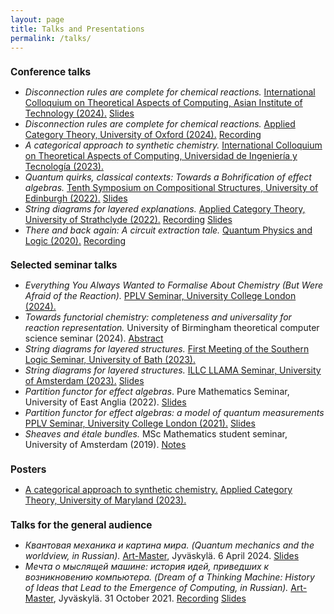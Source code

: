 ```yaml
---
layout: page
title: Talks and Presentations
permalink: /talks/
---
```


<h1 style="text-align:left; font-size:110%;">
<b>Conference talks</b>
</h1>
<ul>
<li><i>Disconnection rules are complete for chemical reactions.</i> <a href="https://ictac2024.cs.ait.ac.th/">International Colloquium on Theoretical Aspects of Computing, Asian Institute of Technology (2024).</a> <a href="/files/ictac24-pres.pdf">Slides</a></li>
<li><i>Disconnection rules are complete for chemical reactions.</i> <a href="https://oxford24.github.io/">Applied Category Theory, University of Oxford (2024).</a> <a href="https://youtu.be/JdeDkUE92Uo?">Recording</a></li>
<li><i>A categorical approach to synthetic chemistry.</i> <a href="https://ictac2023.compsust.utec.edu.pe/">International Colloquium on Theoretical Aspects of Computing, Universidad de Ingeniería y Tecnología (2023).</a></li>
<li><i>Quantum quirks, classical contexts: Towards a Bohrification of effect algebras.</i> <a href="https://www.cl.cam.ac.uk/events/syco/10/">Tenth Symposium on Compositional Structures, University of Edinburgh (2022).</a> <a href="https://www.cl.cam.ac.uk/events/syco/10/slides/lobski.pdf">Slides</a></li>
<li><i>String diagrams for layered explanations.</i> <a href="https://msp.cis.strath.ac.uk/act2022/">Applied Category Theory, University of Strathclyde (2022).</a> <a href="https://youtu.be/iNdH_U-C1Nc?t=22803">Recording</a> <a href="/files/ACT22-pres.pdf">Slides</a></li>
<li><i>There and back again: A circuit extraction tale.</i> <a href="https://www.monoidal.net/paris2020/qpl/index.html">Quantum Physics and Logic (2020).</a> <a href="https://youtu.be/Orilw6ujWag">Recording</a></li>
</ul>


<h1 style="text-align:left; font-size:110%;">
<b>Selected seminar talks</b>
</h1>
<ul>
<li><i>Everything You Always Wanted to Formalise About Chemistry (But Were Afraid of the Reaction).</i> <a href="http://pplv.cs.ucl.ac.uk/pplv_research_seminar/">PPLV Seminar, University College London (2024).</a></li>
<li><i>Towards functorial chemistry: completeness and universality for reaction representation.</i> University of Birmingham theoretical computer science seminar (2024). <a href="https://researchseminars.org/talk/TheoryCSBham/7/">Abstract</a></li>
<li><i>String diagrams for layered structures.</i> <a href="https://t-powell.github.io/southern_logic_seminar/sls_bath.html">First Meeting of the Southern Logic Seminar, University of Bath (2023).</a></li>
<li><i>String diagrams for layered structures.</i> <a href="https://events.illc.uva.nl/llama/">ILLC LLAMA Seminar, University of Amsterdam (2023).</a> <a href="/files/LLAMA-pres.pdf">Slides</a></li>
<li><i>Partition functor for effect algebras</i>. Pure Mathematics Seminar, University of East Anglia (2022). <a href="/files/UEAseminar.pdf">Slides</a></li>
<li><i>Partition functor for effect algebras: a model of quantum measurements</i> <a href="http://pplv.cs.ucl.ac.uk/pplv_research_seminar/">PPLV Seminar, University College London (2021).</a> <a href="/files/PPLVseminar-effect.pdf">Slides</a></li>
<li><i>Sheaves and étale bundles.</i> MSc Mathematics student seminar, University of Amsterdam (2019). <a href="/files/a-note-on-sheaves.pdf">Notes</a></li>
</ul>

<h1 style="text-align:left; font-size:110%;">
<b>Posters</b>
</h1>
<ul>
<li><a href="/files/act23-poster.pdf">A categorical approach to synthetic chemistry.</a> <a href="https://act2023.github.io/">Applied Category Theory, University of Maryland (2023).</a></li>
</ul>


<h1 style="text-align:left; font-size:110%;">
<b>Talks for the general audience</b>
</h1>
<ul>
<li><i>Квантовая механика и картина мира. (Quantum mechanics and the worldview, in Russian).</i> <a href="http://ru.art-master.fi/">Art-Master</a>, Jyv&auml;skyl&auml;. 6 April 2024. <a href="/files/SmArtMa-2.pdf">Slides</a></li>
<li><i>Мечта о мыслящей машине: история идей, приведших к возникновению компьютера. (Dream of a Thinking Machine: History of Ideas that Lead to the Emergence of Computing, in Russian).</i> <a href="http://ru.art-master.fi/">Art-Master</a>, Jyv&auml;skyl&auml;. 31 October 2021. <a href="https://tubedu.org/videos/watch/f1ba3808-0fab-49fa-aabe-fb691e79cd93">Recording</a> <a href="/files/SmArtMa.pdf">Slides</a></li>
</ul>
